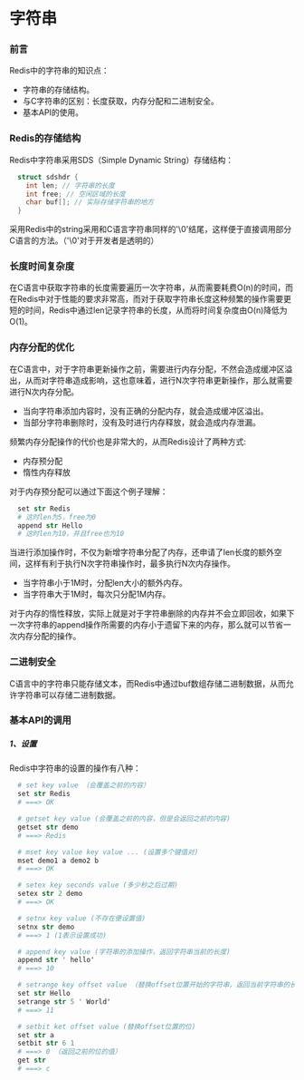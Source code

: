 # 字符串

### 前言

  Redis中的字符串的知识点：

  - 字符串的存储结构。
  - 与C字符串的区别：长度获取，内存分配和二进制安全。
  - 基本API的使用。

### Redis的存储结构

  Redis中字符串采用SDS（Simple Dynamic String）存储结构：

```c
  struct sdshdr {
    int len; // 字符串的长度
    int free; // 空闲区域的长度
    char buf[]; // 实际存储字符串的地方
  }
```

  采用Redis中的string采用和C语言字符串同样的'\0'结尾，这样便于直接调用部分C语言的方法。（'\0'对于开发者是透明的）

### 长度时间复杂度

  在C语言中获取字符串的长度需要遍历一次字符串，从而需要耗费O(n)的时间，而在Redis中对于性能的要求非常高，而对于获取字符串长度这种频繁的操作需要更短的时间，Redis中通过len记录字符串的长度，从而将时间复杂度由O(n)降低为O(1)。


### 内存分配的优化

  在C语言中，对于字符串更新操作之前，需要进行内存分配，不然会造成缓冲区溢出，从而对字符串造成影响，这也意味着，进行N次字符串更新操作，那么就需要进行N次内存分配。

  - 当向字符串添加内容时，没有正确的分配内存，就会造成缓冲区溢出。
  - 当部分字符串删除时，没有及时进行内存释放，就会造成内存泄漏。

  频繁内存分配操作的代价也是非常大的，从而Redis设计了两种方式:

  - 内存预分配
  - 惰性内存释放

  对于内存预分配可以通过下面这个例子理解：

```s
  set str Redis
  # 这时len为5，free为0
  append str Hello
  # 这时len为10，并且free也为10
```

  当进行添加操作时，不仅为新增字符串分配了内存，还申请了len长度的额外空间，这样有利于执行N次字符串操作时，最多执行N次内存操作。

  - 当字符串小于1M时，分配len大小的额外内存。
  - 当字符串大于1M时，每次只分配1M内存。

  对于内存的惰性释放，实际上就是对于字符串删除的内存并不会立即回收，如果下一次字符串的append操作所需要的内存小于遗留下来的内存，那么就可以节省一次内存分配的操作。

### 二进制安全

  C语言中的字符串只能存储文本，而Redis中通过buf数组存储二进制数据，从而允许字符串可以存储二进制数据。

### 基本API的调用

##### 1、设置

  Redis中字符串的设置的操作有八种：

```s
  # set key value （会覆盖之前的内容）
  set str Redis
  # ===> OK
```

```s
  # getset key value (会覆盖之前的内容，但是会返回之前的内容)
  getset str demo
  # ===> Redis
```

```s
  # mset key value key value ... (设置多个键值对)
  mset demo1 a demo2 b
  # ===> OK 
```

```s
  # setex key seconds value (多少秒之后过期)
  setex str 2 demo
  # ===> OK
```

```s
  # setnx key value (不存在便设置值)
  setnx str demo
  # ===> 1 (1表示设置成功)
```

```s
  # append key value (字符串的添加操作，返回字符串当前的长度)
  append str ' hello'
  # ===> 10
```

```s
  # setrange key offset value （替换offset位置开始的字符串，返回当前字符串的长度）
  set str Hello
  setrange str 5 ' World'
  # ===> 11
```

```s
  # setbit ket offset value (替换offset位置的位)
  set str a
  setbit str 6 1
  # ===> 0 （返回之前的位的值）
  get str
  # ===> c
```

